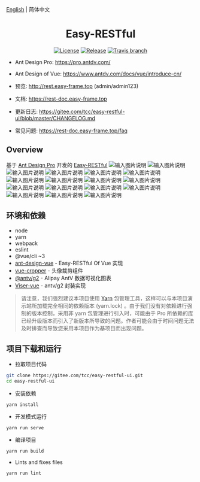 [English](./README.md) | 简体中文

<h1 align="center">Easy-RESTful</h1>

<div align="center">

[![License](https://img.shields.io/npm/l/package.json.svg?style=flat)](https://github.com/vueComponent/ant-design-vue-pro/blob/master/LICENSE)
[![Release](https://img.shields.io/github/release/vueComponent/ant-design-vue-pro.svg?style=flat)](https://github.com/vueComponent/ant-design-vue-pro/releases/latest)
[![Travis branch](https://travis-ci.org/vueComponent/ant-design-vue-pro.svg?branch=master)](https://travis-ci.org/vueComponent/ant-design-vue-pro)

</div>

- Ant Design Pro: https://pro.antdv.com/
- Ant Design of Vue: https://www.antdv.com/docs/vue/introduce-cn/
  
- 预览: http://rest.easy-frame.top (admin/admin123)
- 文档: https://rest-doc.easy-frame.top
- 更新日志: https://gitee.com/tcc/easy-restful-ui/blob/master/CHANGELOG.md
- 常见问题: https://rest-doc.easy-frame.top/faq


Overview
----

基于 [Ant Design Pro](https://pro.antdv.com/) 开发的 [Easy-RESTful](https://gitee.com/tcc/easy-restful-ui)
![输入图片说明](https://images.gitee.com/uploads/images/2021/0203/092455_d0991366_74191.png "huaban (14).png")
![输入图片说明](https://images.gitee.com/uploads/images/2021/0203/092614_9e1b482a_74191.png "huaban (15).png")
![输入图片说明](https://images.gitee.com/uploads/images/2021/0104/235932_23e99e0f_74191.png "huaban (3).png")
![输入图片说明](https://images.gitee.com/uploads/images/2021/0126/230603_56ec7fea_74191.png "huaban (12).png")
![输入图片说明](https://images.gitee.com/uploads/images/2021/0104/235950_b078c99e_74191.png "huaban (6).png")
![输入图片说明](https://images.gitee.com/uploads/images/2021/0104/235959_31c1787c_74191.png "huaban (7).png")
![输入图片说明](https://images.gitee.com/uploads/images/2021/0105/000006_8ec910ef_74191.png "huaban (8).png")
![输入图片说明](https://images.gitee.com/uploads/images/2021/0105/000020_b7c97590_74191.png "huaban (9).png")
![输入图片说明](https://images.gitee.com/uploads/images/2021/0121/222406_06a3e3e3_74191.png "huaban (5).png")
![输入图片说明](https://images.gitee.com/uploads/images/2021/0121/222415_0bea9627_74191.png "huaban (4).png")
![输入图片说明](https://images.gitee.com/uploads/images/2021/0121/222424_fb7166a9_74191.png "huaban (3).png")
![输入图片说明](https://images.gitee.com/uploads/images/2021/0121/222432_045e0c21_74191.png "huaban (2).png")
![输入图片说明](https://images.gitee.com/uploads/images/2021/0126/230417_a1baf63e_74191.png "huaban (7).png")
![输入图片说明](https://images.gitee.com/uploads/images/2021/0126/230439_ca2c7446_74191.png "huaban (8).png")
![输入图片说明](https://images.gitee.com/uploads/images/2021/0126/230531_f9a4d620_74191.png "huaban (9).png")
![输入图片说明](https://images.gitee.com/uploads/images/2021/0126/230538_d45be860_74191.png "huaban (10).png")
![输入图片说明](https://images.gitee.com/uploads/images/2021/0126/230545_442f15c2_74191.png "huaban (11).png")





环境和依赖
----

- node
- yarn
- webpack
- eslint
- @vue/cli ~3
- [ant-design-vue](https://github.com/vueComponent/ant-design-vue) - Easy-RESTful Of Vue 实现
- [vue-cropper](https://github.com/xyxiao001/vue-cropper) - 头像裁剪组件
- [@antv/g2](https://antv.alipay.com/zh-cn/index.html) - Alipay AntV 数据可视化图表
- [Viser-vue](https://viserjs.github.io/docs.html#/viser/guide/installation)  - antv/g2 封装实现

> 请注意，我们强烈建议本项目使用 [Yarn](https://yarnpkg.com/) 包管理工具，这样可以与本项目演示站所加载完全相同的依赖版本 (yarn.lock) 。由于我们没有对依赖进行强制的版本控制，采用非 yarn 包管理进行引入时，可能由于 Pro 所依赖的库已经升级版本而引入了新版本所导致的问题。作者可能会由于时间问题无法及时排查而导致您采用本项目作为基项目而出现问题。



项目下载和运行
----

- 拉取项目代码
```bash
git clone https://gitee.com/tcc/easy-restful-ui.git
cd easy-restful-ui
```

- 安装依赖
```
yarn install
```

- 开发模式运行
```
yarn run serve
```

- 编译项目
```
yarn run build
```

- Lints and fixes files
```
yarn run lint
```
